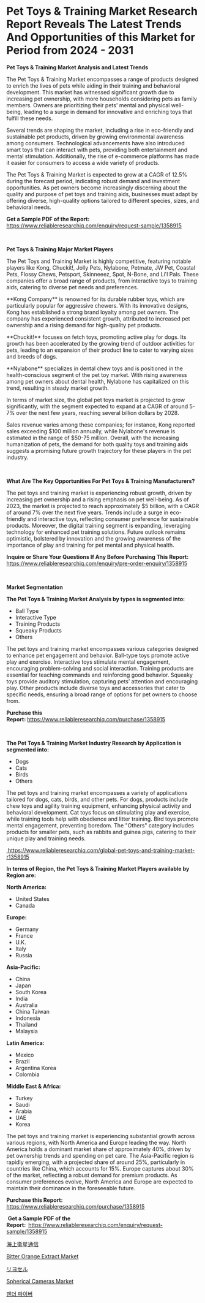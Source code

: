 <p><h1>Pet Toys & Training Market Research Report Reveals The Latest Trends And Opportunities of this Market for Period from 2024 - 2031</h1></p><p><strong>Pet Toys & Training Market Analysis and Latest Trends</strong></p>
<p><p>The Pet Toys & Training Market encompasses a range of products designed to enrich the lives of pets while aiding in their training and behavioral development. This market has witnessed significant growth due to increasing pet ownership, with more households considering pets as family members. Owners are prioritizing their pets' mental and physical well-being, leading to a surge in demand for innovative and enriching toys that fulfill these needs.</p><p>Several trends are shaping the market, including a rise in eco-friendly and sustainable pet products, driven by growing environmental awareness among consumers. Technological advancements have also introduced smart toys that can interact with pets, providing both entertainment and mental stimulation. Additionally, the rise of e-commerce platforms has made it easier for consumers to access a wide variety of products.</p><p>The Pet Toys & Training Market is expected to grow at a CAGR of 12.5% during the forecast period, indicating robust demand and investment opportunities. As pet owners become increasingly discerning about the quality and purpose of pet toys and training aids, businesses must adapt by offering diverse, high-quality options tailored to different species, sizes, and behavioral needs.</p></p>
<p><strong>Get a Sample PDF of the Report:&nbsp;</strong> <a href="https://www.reliableresearchiq.com/enquiry/request-sample/1358915">https://www.reliableresearchiq.com/enquiry/request-sample/1358915</a></p>
<p>&nbsp;</p>
<p><strong>Pet Toys & Training Major Market Players</strong></p>
<p><p>The Pet Toys and Training Market is highly competitive, featuring notable players like Kong, Chuckit!, Jolly Pets, Nylabone, Petmate, JW Pet, Coastal Pets, Flossy Chews, Petsport, Skinneeez, Spot, N-Bone, and Li'l Pals. These companies offer a broad range of products, from interactive toys to training aids, catering to diverse pet needs and preferences.</p><p>**Kong Company** is renowned for its durable rubber toys, which are particularly popular for aggressive chewers. With its innovative designs, Kong has established a strong brand loyalty among pet owners. The company has experienced consistent growth, attributed to increased pet ownership and a rising demand for high-quality pet products.</p><p>**Chuckit!** focuses on fetch toys, promoting active play for dogs. Its growth has been accelerated by the growing trend of outdoor activities for pets, leading to an expansion of their product line to cater to varying sizes and breeds of dogs.</p><p>**Nylabone** specializes in dental chew toys and is positioned in the health-conscious segment of the pet toy market. With rising awareness among pet owners about dental health, Nylabone has capitalized on this trend, resulting in steady market growth.</p><p>In terms of market size, the global pet toys market is projected to grow significantly, with the segment expected to expand at a CAGR of around 5-7% over the next few years, reaching several billion dollars by 2028.</p><p>Sales revenue varies among these companies; for instance, Kong reported sales exceeding $100 million annually, while Nylabone's revenue is estimated in the range of $50-75 million. Overall, with the increasing humanization of pets, the demand for both quality toys and training aids suggests a promising future growth trajectory for these players in the pet industry.</p></p>
<p>&nbsp;</p>
<p><strong>What Are The Key Opportunities For Pet Toys & Training Manufacturers?</strong></p>
<p><p>The pet toys and training market is experiencing robust growth, driven by increasing pet ownership and a rising emphasis on pet well-being. As of 2023, the market is projected to reach approximately $5 billion, with a CAGR of around 7% over the next five years. Trends include a surge in eco-friendly and interactive toys, reflecting consumer preference for sustainable products. Moreover, the digital training segment is expanding, leveraging technology for enhanced pet training solutions. Future outlook remains optimistic, bolstered by innovation and the growing awareness of the importance of play and training for pet mental and physical health.</p></p>
<p><strong>Inquire or Share Your Questions If Any Before Purchasing This Report:</strong> <a href="https://www.reliableresearchiq.com/enquiry/pre-order-enquiry/1358915">https://www.reliableresearchiq.com/enquiry/pre-order-enquiry/1358915</a></p>
<p>&nbsp;</p>
<p><strong>Market Segmentation</strong></p>
<p><strong>The Pet Toys & Training Market Analysis by types is segmented into:</strong></p>
<p><ul><li>Ball Type</li><li>Interactive Type</li><li>Training Products</li><li>Squeaky Products</li><li>Others</li></ul></p>
<p><p>The pet toys and training market encompasses various categories designed to enhance pet engagement and behavior. Ball-type toys promote active play and exercise. Interactive toys stimulate mental engagement, encouraging problem-solving and social interaction. Training products are essential for teaching commands and reinforcing good behavior. Squeaky toys provide auditory stimulation, capturing pets’ attention and encouraging play. Other products include diverse toys and accessories that cater to specific needs, ensuring a broad range of options for pet owners to choose from.</p></p>
<p><strong>Purchase this Report:&nbsp;</strong><a href="https://www.reliableresearchiq.com/purchase/1358915">https://www.reliableresearchiq.com/purchase/1358915</a></p>
<p>&nbsp;</p>
<p><strong>The Pet Toys & Training Market Industry Research by Application is segmented into:</strong></p>
<p><ul><li>Dogs</li><li>Cats</li><li>Birds</li><li>Others</li></ul></p>
<p><p>The pet toys and training market encompasses a variety of applications tailored for dogs, cats, birds, and other pets. For dogs, products include chew toys and agility training equipment, enhancing physical activity and behavioral development. Cat toys focus on stimulating play and exercise, while training tools help with obedience and litter training. Bird toys promote mental engagement, preventing boredom. The "Others" category includes products for smaller pets, such as rabbits and guinea pigs, catering to their unique play and training needs.</p></p>
<p><a href="https://www.reliableresearchiq.com/global-pet-toys-and-training-market-r1358915">&nbsp;https://www.reliableresearchiq.com/global-pet-toys-and-training-market-r1358915</a></p>
<p><strong>In terms of Region, the Pet Toys & Training Market Players available by Region are:</strong></p>
<p>
    <p> <strong> North America: </strong>
        <ul>
            <li>United States</li>
            <li>Canada</li>
        </ul>
        </p> 
    <p> <strong> Europe: </strong>
        <ul>
            <li>Germany</li>
            <li>France</li>
            <li>U.K.</li>
            <li>Italy</li>
            <li>Russia</li>
        </ul>
        </p> 
    <p> <strong> Asia-Pacific: </strong>
        <ul>
            <li>China</li>
            <li>Japan</li>
            <li>South Korea</li>
            <li>India</li>
            <li>Australia</li>
            <li>China Taiwan</li>
            <li>Indonesia</li>
            <li>Thailand</li>
            <li>Malaysia</li>
        </ul>
        </p> 
    <p> <strong> Latin America: </strong>
        <ul>
            <li>Mexico</li>
            <li>Brazil</li>
            <li>Argentina Korea</li>
            <li>Colombia</li>
        </ul>
        </p> 
    <p> <strong> Middle East & Africa: </strong>
        <ul>
            <li>Turkey</li>
            <li>Saudi</li>
            <li>Arabia</li>
            <li>UAE</li>
            <li>Korea</li>
        </ul>
    </p>
    </p>
<p><p>The pet toys and training market is experiencing substantial growth across various regions, with North America and Europe leading the way. North America holds a dominant market share of approximately 40%, driven by pet ownership trends and spending on pet care. The Asia-Pacific region is rapidly emerging, with a projected share of around 25%, particularly in countries like China, which accounts for 15%. Europe captures about 30% of the market, reflecting a robust demand for premium products. As consumer preferences evolve, North America and Europe are expected to maintain their dominance in the foreseeable future.</p></p>
<p><strong>Purchase this Report: </strong><a href="https://www.reliableresearchiq.com/purchase/1358915">https://www.reliableresearchiq.com/purchase/1358915</a></p>
<p>&nbsp;<strong>Get a Sample PDF of the Report:&nbsp;&nbsp;</strong><a href="https://www.reliableresearchiq.com/enquiry/request-sample/1358915">https://www.reliableresearchiq.com/enquiry/request-sample/1358915</a></p>
<p><strong></strong></p>
<p><p><a href="https://medium.com/@felicidadbucar3s/maritime-satellite-communications-2371e4a8f9d3">海上衛星通信</a></p><p><a href="https://issuu.com/reportprime-2/docs/bitter-orange-extract-market-size-2_2f08cfd7533017">Bitter Orange Extract Market</a></p><p><a href="https://medium.com/@felicidadbucar3s/lyocell-market-%E3%81%AE%E3%82%B0%E3%83%AD%E3%83%BC%E3%83%90%E3%83%AB%E5%B8%82%E5%A0%B4%E6%A6%82%E8%A6%81%E3%81%AF-%E4%B8%96%E7%95%8C%E3%81%8A%E3%82%88%E3%81%B3%E4%B8%BB%E8%A6%81%E5%B8%82%E5%A0%B4%E3%81%AB%E3%81%8A%E3%81%91%E3%82%8B%E6%A5%AD%E7%95%8C%E3%81%AB%E5%BD%B1%E9%9F%BF%E3%82%92%E4%B8%8E%E3%81%88%E3%82%8B%E4%B8%BB%E8%A6%81%E3%81%AA%E3%83%88%E3%83%AC%E3%83%B3%E3%83%89%E3%81%AB%E3%81%A4%E3%81%84%E3%81%A6-%E7%8B%AC%E8%87%AA%E3%81%AE%E8%A6%96%E7%82%B9%E3%82%92%E6%8F%90%E4%BE%9B%E3%81%97%E3%81%BE%E3%81%99-6dbdd657f144">リヨセル</a></p><p><a href="https://www.linkedin.com/pulse/spherical-cameras-market-trends-focusing-insight-forecast-analysis-dicpf?trackingId=FJY8He5aT9GrGG6TKsMXAg%3D%3D">Spherical Cameras Market</a></p><p><a href="https://github.com/laholand/Market-Research-Report-List-6/blob/main/561789312663.md">팬더 파이버</a></p></p>
